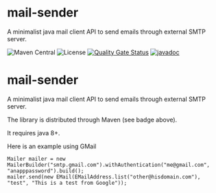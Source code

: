 # mail-sender
A minimalist java mail client API to send emails through external SMTP server.

![Maven Central](https://img.shields.io/maven-central/v/com.fathzer/mail-sender)
![License](https://img.shields.io/badge/license-Apache%202.0-brightgreen.svg)
[![Quality Gate Status](https://sonarcloud.io/api/project_badges/measure?project=fathzer_mail-sender&metric=alert_status)](https://sonarcloud.io/summary/new_code?id=fathzer_mail-sender)
[![javadoc](https://javadoc.io/badge2/com.fathzer/mail-sender/javadoc.svg)](https://javadoc.io/doc/com.fathzer/mail-sender)


# mail-sender
A minimalist java mail client API to send emails through external SMTP server.

The library is distributed through Maven (see badge above).

It requires java 8+.

Here is an example using GMail

```
Mailer mailer = new MailerBuilder("smtp.gmail.com").withAuthentication("me@gmail.com", "anapppassword").build();
mailer.send(new EMail(EMailAddress.list("other@hisdomain.com"), "test", "This is a test from Google"));
```